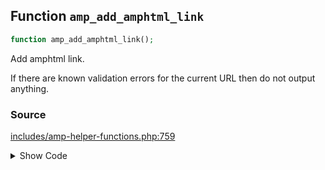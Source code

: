 ## Function `amp_add_amphtml_link`

```php
function amp_add_amphtml_link();
```

Add amphtml link.

If there are known validation errors for the current URL then do not output anything.

### Source

[includes/amp-helper-functions.php:759](TODO)

<details>
<summary>Show Code</summary>

```php
<php ?>```

</details>
